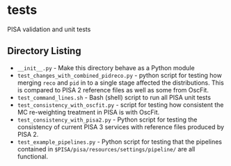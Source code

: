 # tests
PISA validation and unit tests


## Directory Listing
* `__init__.py` - Make this directory behave as a Python module
* `test_changes_with_combined_pidreco.py` - python script for testing how merging `reco` and `pid` in to a single stage affected the distributions. This is compared to PISA 2 reference files as well as some from OscFit.
* `test_command_lines.sh` - Bash (shell) script to run all PISA unit tests
* `test_consistency_with_oscfit.py` - script for testing how consistent the MC re-weighting treatment in PISA is with OscFit.
* `test_consistency_with_pisa2.py` - Python script for testing the consistency of current PISA 3 services with reference files produced by PISA 2.
* `test_example_pipelines.py` - Python script for testing that the pipelines contained in `$PISA/pisa/resources/settings/pipeline/` are all functional.